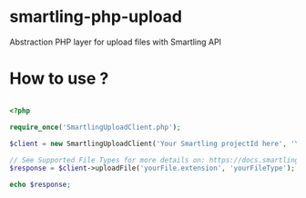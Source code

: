 smartling-php-upload
====================

Abstraction PHP layer for upload files with Smartling API



How to use ?
====================

```php

<?php

require_once('SmartlingUploadClient.php');

$client = new SmartlingUploadClient('Your Smartling projectId here', 'Your Smartling APIKey here');

// See Supported File Types for more details on: https://docs.smartling.com/display/docs/Files+API
$response = $client->uploadFile('yourFile.extension', 'yourFileType');

echo $response;

```


